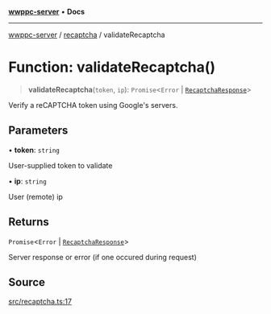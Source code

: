 [**wwppc-server**](../../README.md) • **Docs**

***

[wwppc-server](../../modules.md) / [recaptcha](../README.md) / validateRecaptcha

# Function: validateRecaptcha()

> **validateRecaptcha**(`token`, `ip`): `Promise`\<`Error` \| [`RecaptchaResponse`](../interfaces/RecaptchaResponse.md)\>

Verify a reCAPTCHA token using Google's servers.

## Parameters

• **token**: `string`

User-supplied token to validate

• **ip**: `string`

User (remote) ip

## Returns

`Promise`\<`Error` \| [`RecaptchaResponse`](../interfaces/RecaptchaResponse.md)\>

Server response or error (if one occured during request)

## Source

[src/recaptcha.ts:17](https://github.com/WWPPC/WWPPC-server/blob/7d555ed708ef67895244cc584473d7c0aa4c1395/src/recaptcha.ts#L17)
